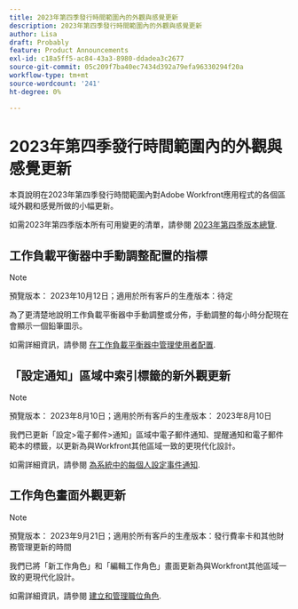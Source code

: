 ```yaml
---
title: 2023年第四季發行時間範圍內的外觀與感覺更新
description: 2023年第四季發行時間範圍內的外觀與感覺更新
author: Lisa
draft: Probably
feature: Product Announcements
exl-id: c18a5ff5-ac84-43a3-8980-ddadea3c2677
source-git-commit: 05c209f7ba40ec7434d392a79efa96330294f20a
workflow-type: tm+mt
source-wordcount: '241'
ht-degree: 0%

---
```


# 2023年第四季發行時間範圍內的外觀與感覺更新

本頁說明在2023年第四季發行時間範圍內對Adobe Workfront應用程式的各個區域外觀和感覺所做的小幅更新。

如需2023年第四季版本所有可用變更的清單，請參閱 [2023年第四季版本總覽](/help/quicksilver/product-announcements/product-releases/23-q4-release-activity/23-q4-release-overview.md).

## 工作負載平衡器中手動調整配置的指標

>[!NOTE]
>
>預覽版本： 2023年10月12日；適用於所有客戶的生產版本：待定

為了更清楚地說明工作負載平衡器中手動調整或分佈，手動調整的每小時分配現在會顯示一個鉛筆圖示。

如需詳細資訊，請參閱 [在工作負載平衡器中管理使用者配置](/help/quicksilver/resource-mgmt/workload-balancer/manage-user-allocations-workload-balancer.md).

## 「設定通知」區域中索引標籤的新外觀更新

>[!NOTE]
>
>預覽版本： 2023年8月10日；適用於所有客戶的生產版本： 2023年8月10日

我們已更新「設定>電子郵件>通知」區域中電子郵件通知、提醒通知和電子郵件範本的標籤，以更新為與Workfront其他區域一致的更現代化設計。

如需詳細資訊，請參閱 [為系統中的每個人設定事件通知](/help/quicksilver/administration-and-setup/manage-workfront/emails/configure-event-notifications-for-everyone-in-the-system.md).

## 工作角色畫面外觀更新

>[!NOTE]
>
>預覽版本： 2023年9月21日；適用於所有客戶的生產版本：發行費率卡和其他財務管理更新的時間

我們已將「新工作角色」和「編輯工作角色」畫面更新為與Workfront其他區域一致的更現代化設計。

如需詳細資訊，請參閱 [建立和管理職位角色](/help/quicksilver/administration-and-setup/set-up-workfront/organizational-setup/create-manage-job-roles.md).
